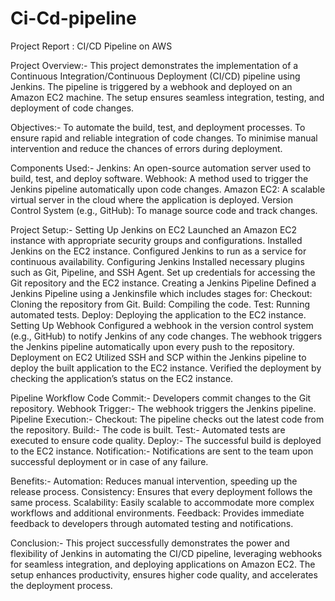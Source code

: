 # Ci-Cd-pipeline

Project Report : CI/CD Pipeline on AWS

Project Overview:- This project demonstrates the implementation of a Continuous Integration/Continuous Deployment (CI/CD) pipeline using Jenkins. The pipeline is triggered by a webhook and deployed on an Amazon EC2 machine. The setup ensures seamless integration, testing, and deployment of code changes.

Objectives:- To automate the build, test, and deployment processes. To ensure rapid and reliable integration of code changes. To minimise manual intervention and reduce the chances of errors during deployment.

Components Used:- Jenkins: An open-source automation server used to build, test, and deploy software. 
Webhook: A method used to trigger the Jenkins pipeline automatically upon code changes. 
Amazon EC2: A scalable virtual server in the cloud where the application is deployed. 
Version Control System (e.g., GitHub): To manage source code and track changes.

Project Setup:- Setting Up Jenkins on EC2 Launched an Amazon EC2 instance with appropriate security groups and configurations. Installed Jenkins on the EC2 instance. Configured Jenkins to run as a service for continuous availability. Configuring Jenkins Installed necessary plugins such as Git, Pipeline, and SSH Agent. Set up credentials for accessing the Git repository and the EC2 instance. Creating a Jenkins Pipeline Defined a Jenkins Pipeline using a Jenkinsfile which includes stages for: 
Checkout: Cloning the repository from Git. 
Build: Compiling the code. 
Test: Running automated tests. 
Deploy: Deploying the application to the EC2 instance. Setting Up Webhook Configured a webhook in the version control system (e.g., GitHub) to notify Jenkins of any code changes. The webhook triggers the Jenkins pipeline automatically upon every push to the repository. Deployment on EC2 Utilized SSH and SCP within the Jenkins pipeline to deploy the built application to the EC2 instance. Verified the deployment by checking the application’s status on the EC2 instance.

Pipeline Workflow Code Commit:- Developers commit changes to the Git repository. 
Webhook Trigger:- The webhook triggers the Jenkins pipeline. 
Pipeline Execution:- Checkout: The pipeline checks out the latest code from the repository. 
Build:- The code is built. 
Test:- Automated tests are executed to ensure code quality. 
Deploy:- The successful build is deployed to the EC2 instance. 
Notification:- Notifications are sent to the team upon successful deployment or in case of any failure.

Benefits:- 
Automation: Reduces manual intervention, speeding up the release process. 
Consistency: Ensures that every deployment follows the same process. 
Scalability: Easily scalable to accommodate more complex workflows and additional environments. 
Feedback: Provides immediate feedback to developers through automated testing and notifications.

Conclusion:- This project successfully demonstrates the power and flexibility of Jenkins in automating the CI/CD pipeline, leveraging webhooks for seamless integration, and deploying applications on Amazon EC2. The setup enhances productivity, ensures higher code quality, and accelerates the deployment process.
